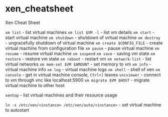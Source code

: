 # xen_cheatsheet
Xen Cheat Sheet


`xm list` - list virtual machines
`xm list $VM -l` - list vm details
`xm start` - start virtual machine
`xm shutdown` - shutdown of virtual machine
`xm destroy` - ungracefully shutdown of virtual machine
`xm create $CONFIG_FILE` - create virtual machine from configuration file
`xm pause` - pause virtual machine
`xm resume` - resume virtual machine
`xm suspend`
`xm save` - saving vm state
`xm restore` - restore vm state
`xm reboot` - restart vm
`xm network-list` - list virtual networks
`xm mem-set $VM $AMOUNT` - set memory to vm
`xm info` - virtual machine info
`xm log` - virtual machine logs
`xm shell` - shell of xen
`xm console` - get in virtual machine console, `Ctrl+]` leaves
`vncviewer` - connect to vm through vnc like localhost:5900
`xm migrate $VM $HOST` - migrate virtual machine to other host

`xentop` - list virtual machines and their resource usage


`ln -s /etc/xen/<instance> /etc/xen/auto/<instance>` - set virtual machine to autostart
